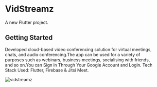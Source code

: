 # VidStreamz

A new Flutter project.

## Getting Started

  Developed cloud-based video conferencing solution for virtual meetings, chats, and audio conferencing.The app can be used for a variety of purposes such as webinars, business meetings, socialising with friends, and so on.You can Sign in Through Your Google Account and Login.
  Tech Stack Used: Flutter, Firebase & Jitsi Meet.

![vidstreamz](https://user-images.githubusercontent.com/89726488/231250521-be485ba5-47e0-4f71-94de-9f8fb92054ff.png)
